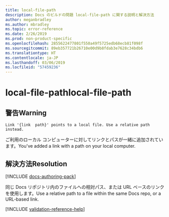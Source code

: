 ```yaml
---
title: local-file-path
description: Docs のビルドの問題 local-file-path に関する説明と解決方法
author: meganbradley
ms.author: mbradley
ms.topic: error-reference
ms.date: 2/26/2019
ms.prod: non-product-specific
ms.openlocfilehash: 2855622477801f550a49f5725edb68ecb81f098f
ms.sourcegitcommit: 89eb357721b26710e00d9b8fdab3e7628c34bdb6
ms.translationtype: HT
ms.contentlocale: ja-JP
ms.lasthandoff: 03/06/2019
ms.locfileid: "57459236"
---
```

# <a name="local-file-path"></a><span data-ttu-id="fdced-103">local-file-path</span><span class="sxs-lookup"><span data-stu-id="fdced-103">local-file-path</span></span>

## <a name="warning"></a><span data-ttu-id="fdced-104">警告</span><span class="sxs-lookup"><span data-stu-id="fdced-104">Warning</span></span>

`Link '{link  path}' points to a local file. Use a relative path instead.`

<span data-ttu-id="fdced-105">ご利用のローカル コンピューターに対してリンクとパスが一緒に追加されています。</span><span class="sxs-lookup"><span data-stu-id="fdced-105">You've added a link with a path on your local computer.</span></span>

## <a name="resolution"></a><span data-ttu-id="fdced-106">解決方法</span><span class="sxs-lookup"><span data-stu-id="fdced-106">Resolution</span></span>

[!INCLUDE [docs-authoring-pack](includes/docs-authoring-pack.md)]

<span data-ttu-id="fdced-107">同じ Docs リポジトリ内のファイルへの相対パス、または URL ベースのリンクを使用します。</span><span class="sxs-lookup"><span data-stu-id="fdced-107">Use a relative path to a file within the same Docs repo, or a URL-based link.</span></span>

<!--make sure to add this file to your includes folder and verify the path-->
[!INCLUDE [validation-reference-help](includes/validation-reference-help.md)]
